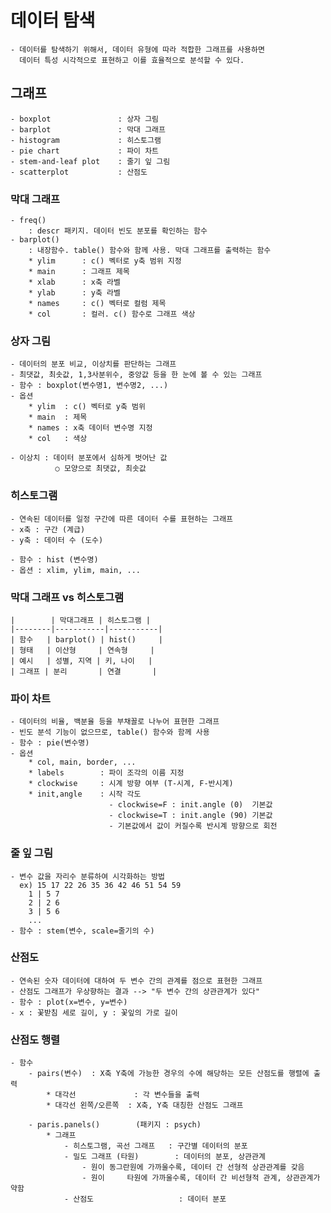 # 데이터 탐색
    - 데이터를 탐색하기 위해서, 데이터 유형에 따라 적합한 그래프를 사용하면
      데이터 특성 시각적으로 표현하고 이를 효율적으로 분석할 수 있다.


## 그래프
    - boxplot               : 상자 그림
    - barplot               : 막대 그래프
    - histogram             : 히스토그램
    - pie chart             : 파이 차트
    - stem-and-leaf plot    : 줄기 잎 그림
    - scatterplot           : 산점도


### 막대 그래프
    - freq()        
        : descr 패키지. 데이터 빈도 분포를 확인하는 함수
    - barplot()     
        : 내장함수. table() 함수와 함께 사용. 막대 그래프를 출력하는 함수
        * ylim      : c() 벡터로 y축 범위 지정
        * main      : 그래프 제목
        * xlab      : x축 라벨
        * ylab      : y축 라벨
        * names     : c() 벡터로 컬럼 제목
        * col       : 컬러. c() 함수로 그래프 색상

### 상자 그림
    - 데이터의 분포 비교, 이상치를 판단하는 그래프
    - 최댓값, 최솟값, 1,3사분위수, 중앙값 등을 한 눈에 볼 수 있는 그래프
    - 함수 : boxplot(변수명1, 변수명2, ...)
    - 옵션
        * ylim  : c() 벡터로 y축 범위
        * main  : 제목
        * names : x축 데이터 변수명 지정
        * col   : 색상

    - 이상치 : 데이터 분포에서 심하게 벗어난 값
              ○ 모양으로 최댓값, 최솟값

### 히스토그램
    - 연속된 데이터를 일정 구간에 따른 데이터 수를 표현하는 그래프
    - x축 : 구간 (계급)
    - y축 : 데이터 수 (도수)

    - 함수 : hist (변수명)
    - 옵션 : xlim, ylim, main, ...

### 막대 그래프 vs 히스토그램
    |        | 막대그래프 | 히스토그램 |
    |--------|-----------|-----------|
    | 함수   | barplot() | hist()     |
    | 형태   | 이산형     | 연속형     |
    | 예시   | 성별, 지역 | 키, 나이   |
    | 그래프 | 분리       | 연결       |


### 파이 차트
    - 데이터의 비율, 백분율 등을 부채꼴로 나누어 표현한 그래프
    - 빈도 분석 기능이 없으므로, table() 함수와 함께 사용
    - 함수 : pie(변수명)
    - 옵션
        * col, main, border, ...
        * labels        : 파이 조각의 이름 지정
        * clockwise     : 시계 방향 여부 (T-시계, F-반시계)
        * init,angle    : 시작 각도
                          - clockwise=F : init.angle (0)  기본값
                          - clockwise=T : init.angle (90) 기본값
                          - 기본값에서 값이 커질수록 반시계 방향으로 회전

### 줄 잎 그림
    - 변수 값을 자리수 분류하여 시각화하는 방법
      ex) 15 17 22 26 35 36 42 46 51 54 59
        1 | 5 7
        2 | 2 6
        3 | 5 6
        ...
    - 함수 : stem(변수, scale=줄기의 수)

### 산점도
    - 연속된 숫자 데이터에 대하여 두 변수 간의 관계를 점으로 표현한 그래프
    - 산점도 그래프가 우상향하는 결과 --> "두 변수 간의 상관관계가 있다"
    - 함수 : plot(x=변수, y=변수)
    - x : 꽃받침 세로 길이, y : 꽃잎의 가로 길이

### 산점도 행렬
    - 함수
        - pairs(변수)  : X축 Y축에 가능한 경우의 수에 해당하는 모든 산점도를 행렬에 출력
            * 대각선             : 각 변수들을 출력
            * 대각선 왼쪽/오른쪽  : X축, Y축 대칭한 산점도 그래프 

        - paris.panels()        (패키지 : psych)
            * 그래프
                - 히스토그램, 곡선 그래프   : 구간별 데이터의 분포
                - 밀도 그래프 (타원)        : 데이터의 분포, 상관관계
                    - 원이 동그란원에 가까울수록, 데이터 간 선형적 상관관계를 갖음
                    - 원이     타원에 가까울수록, 데이터 간 비선형적 관계, 상관관계가 약함
                - 산점도                   : 데이터 분포
